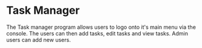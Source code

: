 # Task Manager
The Task manager program allows users to logo onto it's main menu via the console. The users can then add tasks, edit tasks and view tasks. Admin users can add new users.
